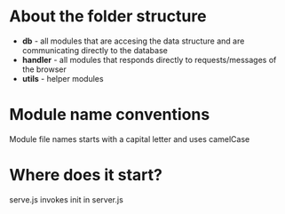 # About the folder structure

* **db** - all modules that are accesing the data structure and are communicating directly to the database
* **handler** - all modules that responds directly to requests/messages of the browser
* **utils** - helper modules

# Module name conventions

Module file names starts with a capital letter and uses camelCase

# Where does it start?

serve.js invokes init in server.js
